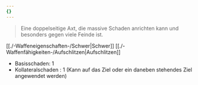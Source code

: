 ```yaml
---
{}
---
```

>Eine doppelseitige Axt, die massive Schaden anrichten kann und besonders gegen viele Feinde ist.  
  
[[./-Waffeneigenschaften-/Schwer|Schwer]] [[./-Waffenfähigkeiten-/Aufschlitzen|Aufschlitzen]]  
  
- Basisschaden: 1  
- Kollateralschaden : 1 (Kann auf das Ziel oder ein daneben stehendes Ziel angewendet werden)